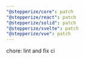 ```yaml
---
"@stepperize/core": patch
"@stepperize/react": patch
"@stepperize/solid": patch
"@stepperize/svelte": patch
"@stepperize/vue": patch
---
```


chore: lint and fix ci
